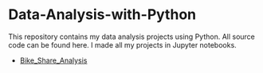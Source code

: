 # Data-Analysis-with-Python

This repository contains my data analysis projects using Python. All source code can be found here.
I made all my projects in Jupyter notebooks.

- [Bike_Share_Analysis](https://github.com/messamrashad/Data-Analysis-with-Python/blob/780f91cdd05e0520ceacb5addcd03249bebf228c/Bike_Share_Analysis.ipynb)
